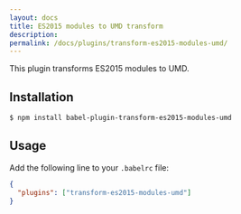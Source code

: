 ```yaml
---
layout: docs
title: ES2015 modules to UMD transform
description:
permalink: /docs/plugins/transform-es2015-modules-umd/
---
```


This plugin transforms ES2015 modules to UMD.

## Installation

```sh
$ npm install babel-plugin-transform-es2015-modules-umd
```

## Usage

Add the following line to your `.babelrc` file:

```json
{
  "plugins": ["transform-es2015-modules-umd"]
}
```
